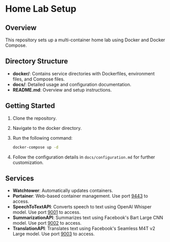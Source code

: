 # Home Lab Setup

## Overview

This repository sets up a multi-container home lab using Docker and Docker Compose.

## Directory Structure

- **docker/**: Contains service directories with Dockerfiles, environment files, and Compose files.
- **docs/**: Detailed usage and configuration documentation.
- **README.md**: Overview and setup instructions.

## Getting Started

1. Clone the repository.
2. Navigate to the docker directory.
3. Run the following command:

    ```bash
    docker-compose up -d
    ```

4. Follow the configuration details in `docs/configuration.md` for further customization.

## Services

- **Watchtower**: Automatically updates containers.
- **Portainer**: Web-based container management. Use port [9443](https://localhost:9443/#!/home) to access.
- **SpeechToTextAPI**: Converts speech to text using OpenAI Whisper model. Use port [9001](http://localhost:9001/docs) to access.
- **SummarizationAPI**: Summarizes text using Facebook's Bart Large CNN model. Use port [9002](http://localhost:9002/docs) to access.
- **TranslationAPI**: Translates text using Facebook's Seamless M4T v2 Large model. Use port [9003](http://localhost:9003/docs) to access.
